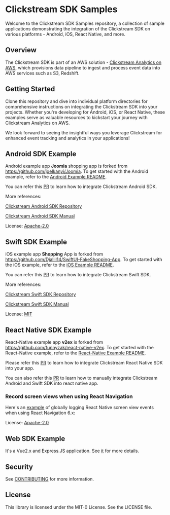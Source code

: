 # Clickstream SDK Samples
Welcome to the Clickstream SDK Samples repository, a collection of sample applications demonstrating the integration of the Clickstream SDK on various platforms - Android, iOS, React Native, and more.

## Overview
The Clickstream SDK is part of an AWS solution - [Clickstream Analytics on AWS](https://github.com/awslabs/clickstream-analytics-on-aws), which provisions data pipeline to ingest and process event data into AWS services such as S3, Redshift.


## Getting Started
Clone this repository and dive into individual platform directories for comprehensive instructions on integrating the Clickstream SDK into your projects. Whether you're developing for Android, iOS, or React Native, these examples serve as valuable resources to kickstart your journey with Clickstream Analytics on AWS.

We look forward to seeing the insightful ways you leverage Clickstream for enhanced event tracking and analytics in your applications!


## Android SDK Example
Android example app **Joomia** shopping app is forked from https://github.com/joelkanyi/Joomia. To get started with the Android example, refer to the [Android Example README](android/README.md).

You can refer this [PR](https://github.com/aws-samples/clickstream-sdk-samples/pull/6/files) to learn how to integrate Clickstream Android SDK.

More references:

[Clickstream Android SDK Repository](https://github.com/awslabs/clickstream-android)

[Clickstream Android SDK Manual](https://awslabs.github.io/clickstream-analytics-on-aws/en/latest/sdk-manual/android/)

License: [Apache-2.0](https://github.com/joelkanyi/Joomia/blob/main/LICENSE)


## Swift SDK Example
iOS example app **Shopping** App is forked from https://github.com/Djallil14/SwiftUI-FakeShopping-App. To get started with the iOS example, refer to the [iOS Example README](ios/README.md).

You can refer this [PR](https://github.com/aws-samples/clickstream-sdk-samples/pull/7/files) to learn how to integrate Clickstream Swift SDK.

More references:

[Clickstream Swift SDK Repository](https://github.com/awslabs/clickstream-swift)

[Clickstream Swift SDK Manual](https://awslabs.github.io/clickstream-analytics-on-aws/en/latest/sdk-manual/swift/)

License: [MIT](https://github.com/Djallil14/SwiftUI-FakeShopping-App/blob/main/LICENSE.md)

## React Native SDK Example
React-Native example app **v2ex** is forked from https://github.com/funnyzak/react-native-v2ex. To get started with the React-Native example, refer to the [React-Native Example README](react-native/README.md).

Please refer this [PR](https://github.com/aws-samples/clickstream-sdk-samples/pull/25/files#diff-92545e618a4ce920ced0c68cb0dd77f476ad4613261b41b57e3d41e8ab84a4e8R12-R19) to learn how to integrate Clickstream React Native SDK into your app.

You can also refer this [PR](https://github.com/aws-samples/clickstream-sdk-samples/pull/8/files) to learn how to manually integrate Clickstream Android and Swift SDK into react native app.

### Record screen views when using React Navigation
Here's an [example](https://github.com/aws-samples/clickstream-sdk-samples/pull/25/files#diff-96a74db413b2f02988e5537fdbdf4f307334e8f5ef3a9999df7de3c6785af75bR344-R397) of globally logging React Native screen view events when using React Navigation 6.x:

License: [Apache-2.0](https://github.com/funnyzak/react-native-v2ex/blob/dev/LICENSE)

## Web SDK Example
It's a Vue2.x and Express.JS application. See [it](./web/README.md) for more details.

## Security

See [CONTRIBUTING](CONTRIBUTING.md#security-issue-notifications) for more information.

## License

This library is licensed under the MIT-0 License. See the LICENSE file.


